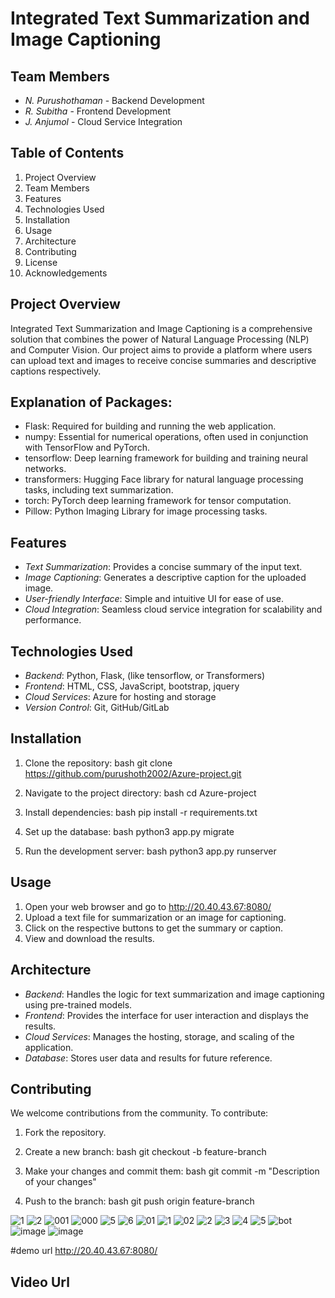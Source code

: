 # Integrated Text Summarization and Image Captioning
## Team Members
- *N. Purushothaman* - Backend Development
- *R. Subitha* - Frontend Development
- *J. Anjumol* - Cloud Service Integration
  
## Table of Contents
1. Project Overview
2. Team Members
3. Features
4. Technologies Used
5. Installation
6. Usage
7. Architecture
8. Contributing
9. License
10. Acknowledgements

## Project Overview
Integrated Text Summarization and Image Captioning is a comprehensive solution that combines the power of Natural Language Processing (NLP) and Computer Vision. Our project aims to provide a platform where users can upload text and images to receive concise summaries and descriptive captions respectively.

## Explanation of Packages:
- Flask: Required for building and running the web application.
- numpy: Essential for numerical operations, often used in conjunction with TensorFlow and PyTorch.
- tensorflow: Deep learning framework for building and training neural networks.
- transformers: Hugging Face library for natural language processing tasks, including text summarization.
- torch: PyTorch deep learning framework for tensor computation.
- Pillow: Python Imaging Library for image processing tasks.

## Features
- *Text Summarization*: Provides a concise summary of the input text.
- *Image Captioning*: Generates a descriptive caption for the uploaded image.
- *User-friendly Interface*: Simple and intuitive UI for ease of use.
- *Cloud Integration*: Seamless cloud service integration for scalability and performance.

## Technologies Used
- *Backend*: Python, Flask,  (like tensorflow, or Transformers)
- *Frontend*: HTML, CSS, JavaScript, bootstrap, jquery
- *Cloud Services*: Azure for hosting and storage
- *Version Control*: Git, GitHub/GitLab

## Installation
1. Clone the repository:
    bash
    git clone https://github.com/purushoth2002/Azure-project.git
    
2. Navigate to the project directory:
    bash
    cd Azure-project
    
3. Install dependencies:
    bash
    pip install -r requirements.txt
    
4. Set up the database:
    bash
    python3 app.py migrate
    
5. Run the development server:
    bash
    python3 app.py runserver
    
## Usage
1. Open your web browser and go to http://20.40.43.67:8080/
2. Upload a text file for summarization or an image for captioning.
3. Click on the respective buttons to get the summary or caption.
4. View and download the results.

## Architecture
- *Backend*: Handles the logic for text summarization and image captioning using pre-trained models.
- *Frontend*: Provides the interface for user interaction and displays the results.
- *Cloud Services*: Manages the hosting, storage, and scaling of the application.
- *Database*: Stores user data and results for future reference.




## Contributing
We welcome contributions from the community. To contribute:
1. Fork the repository.
2. Create a new branch:
    bash
    git checkout -b feature-branch
    
3. Make your changes and commit them:
    bash
    git commit -m "Description of your changes"
    
4. Push to the branch:
    bash
    git push origin feature-branch





![1](https://github.com/purushoth2002/Azure-project/assets/166324583/1a86818f-8bc2-400d-8f94-c761f9102170)
![2](https://github.com/purushoth2002/Azure-project/assets/166324583/107ea0e6-8c3a-4e84-8d40-00efaa64aa2b)
![001](https://github.com/purushoth2002/Azure-project/assets/166324583/c2a7cce5-002c-4c77-b4c7-e14ed809d10d)
![000](https://github.com/purushoth2002/Azure-project/assets/166324583/acabd757-656a-4d89-a6cd-a6fc89a07d92)
![5](https://github.com/purushoth2002/Azure-project/assets/166324583/240c43d0-3c43-42b8-8fe3-8e09699d83a1)
![6](https://github.com/purushoth2002/Azure-project/assets/166324583/ef20c7a3-276c-49e4-a71e-b59a9e2d523b)
![01](https://github.com/purushoth2002/Azure-project/assets/166324583/0bed4cb7-aaff-40f0-9c18-4a7e6714f137)
![1](https://github.com/purushoth2002/Azure-project/assets/166324583/e80f4fbd-bce4-4f5b-bbaa-e06a668346dc)
![02](https://github.com/purushoth2002/Azure-project/assets/166324583/197c9a55-2392-426b-aa44-5a9896fdb9b5)
![2](https://github.com/purushoth2002/Azure-project/assets/166324583/6bec07d1-1f0a-4764-a41b-d636e3560c0b)
![3](https://github.com/purushoth2002/Azure-project/assets/166324583/3c308609-e227-4e5b-93e7-4a7767e3a15e)
![4](https://github.com/purushoth2002/Azure-project/assets/166324583/ae765f63-fa78-4397-bd62-bef54b32d3c8)
![5](https://github.com/purushoth2002/Azure-project/assets/166324583/39f4afe6-b3b8-4809-b91c-fcc9c9a80a21)
![bot](https://github.com/purushoth2002/Azure-project/assets/166324583/90ea3cc3-6d69-485e-b68e-a4fb02ce21f8)
![image](https://github.com/purushoth2002/Azure-project/assets/166324583/2276c559-aab4-4efd-87a6-a861e56052d2)
![image](https://github.com/purushoth2002/Azure-project/assets/166324583/26a0ede1-9815-48a2-b5a2-94957395d3c1)



#demo url  http://20.40.43.67:8080/
## Video Url
